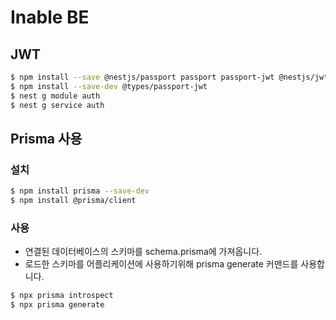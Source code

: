 # Inable BE

## JWT

```bash
$ npm install --save @nestjs/passport passport passport-jwt @nestjs/jwt
$ npm install --save-dev @types/passport-jwt
$ nest g module auth
$ nest g service auth


```

## Prisma 사용

### 설치

```bash
$ npm install prisma --save-dev
$ npm install @prisma/client
```

### 사용

- 연결된 데이터베이스의 스키마를 schema.prisma에 가져옵니다.
- 로드한 스키마를 어플리케이션에 사용하기위해 prisma generate 커맨드를 사용합니다.

```bash
$ npx prisma introspect
$ npx prisma generate
```
